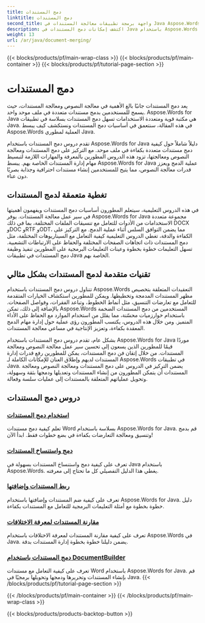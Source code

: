 ```yaml
---
title: دمج المستندات
linktitle: دمج المستندات
second_title: واجهة برمجة تطبيقات معالجة المستندات في Java Aspose.Words
description: اكتشف إمكانات دمج المستندات في Java باستخدام Aspose.Words! تعلّم معالجة النصوص والمستندات بكفاءة من خلال دروس تعليمية مفصلة.
weight: 13
url: /ar/java/document-merging/
---
```


{{< blocks/products/pf/main-wrap-class >}}
{{< blocks/products/pf/main-container >}}
{{< blocks/products/pf/tutorial-page-section >}}

# دمج المستندات


يعد دمج المستندات جانبًا بالغ الأهمية في معالجة النصوص ومعالجة المستندات، حيث يسمح للمستخدمين بدمج مستندات متعددة في ملف موحد واحد. Aspose.Words for Java هي مكتبة قوية ومتعددة الاستخدامات تسهل دمج المستندات بسلاسة في تطبيقات Java. في هذه المقالة، سنتعمق في أساسيات دمج المستندات ونستكشف كيف يبسط Aspose.Words العملية لمطوري Java.

تقدم دروس دمج المستندات باستخدام Aspose.Words for Java دليلاً شاملاً حول كيفية دمج مستندات متعددة بكفاءة في ملف موحد. مع التركيز على دمج المستندات ومعالجة النصوص ومعالجتها، تزود هذه الدروس المطورين بالمعرفة والمهارات اللازمة لتبسيط مهام إدارة المستندات الخاصة بهم. يبسط Aspose.Words for Java عملية الدمج ويعزز قدرات معالجة النصوص، مما يتيح للمستخدمين إنشاء مستندات احترافية وجذابة بصريًا دون عناء.

## تغطية متعمقة لدمج المستندات

في هذه الدروس التعليمية، سيتعلم المطورون أساسيات دمج المستندات ويفهمون أهميتها في سير عمل معالجة المستندات. يوفر Aspose.Words for Java مجموعة متعددة الاستخدامات من الأدوات للتعامل مع تنسيقات الملفات المختلفة، بما في ذلك DOCX وDOC وRTF وODT، مما يضمن التوافق السلس أثناء عملية الدمج. مع التركيز على الكفاءة والدقة، تغطي الدروس التعليمية كيفية التعامل مع السيناريوهات المختلفة، مثل دمج المستندات ذات اتجاهات الصفحات المختلفة والحفاظ على الارتباطات التشعبية. تسهل التعليمات خطوة بخطوة وعينات التعليمات البرمجية على المطورين تنفيذ وظيفة دمج المستندات في تطبيقات Java الخاصة بهم.

## تقنيات متقدمة لدمج المستندات بشكل مثالي

تتناول دروس دمج المستندات باستخدام Aspose.Words التعقيدات المتعلقة بتخصيص مظهر المستندات المدمجة وتخطيطها. ويمكن للمطورين استكشاف الخيارات المتقدمة للتعامل مع تعارضات التنسيق، مثل أنماط الخطوط، وتباعد الفقرات، وفواصل الصفحات. بالإضافة إلى ذلك، تمكن Aspose.Words المستخدمين من دمج المستندات الضخمة باستخدام خوارزميات محسّنة، مما يقلل من استخدام الموارد مع الحفاظ على الأداء المتميز. ومن خلال هذه الدروس، يكتسب المطورون رؤى عملية حول إدارة مهام الدمج المعقدة بكفاءة، وتعزيز الإنتاجية في مساعي معالجة المستندات.

بشكل عام، تقدم دروس دمج المستندات باستخدام Aspose.Words for Java موردًا قيمًا للمطورين الذين يسعون إلى تحسين سير عمل معالجة النصوص ومعالجة المستندات. من خلال إتقان فن دمج المستندات، يمكن للمطورين رفع قدرات إدارة المستندات لديهم وإطلاق العنان للإمكانات الكاملة لـ Aspose.Words في تطبيقات Java. يضمن التركيز في الدروس على دمج المستندات ومعالجة النصوص ومعالجة المستندات أن يتمكن المطورون من إنشاء المستندات وتعديلها ودمجها بثقة وسهولة، وتحويل عملياتهم المتعلقة بالمستندات إلى عمليات سلسة وفعالة.

## دروس دمج المستندات

### [استخدام دمج المستندات](./using-document-merging/)
تعلم كيفية دمج مستندات Word بسلاسة باستخدام Aspose.Words for Java. قم بدمج وتنسيق ومعالجة التعارضات بكفاءة في بضع خطوات فقط. ابدأ الآن!
### [دمج واستنساخ المستندات](./combining-cloning-documents/)
تعرف على كيفية دمج واستنساخ المستندات بسهولة في Java باستخدام Aspose.Words. يغطي هذا الدليل التفصيلي كل ما تحتاج إلى معرفته.
### [ربط المستندات وإضافتها](./joining-appending-documents/)
تعرف على كيفية ضم المستندات وإضافتها باستخدام Aspose.Words for Java. دليل خطوة بخطوة مع أمثلة التعليمات البرمجية للتعامل مع المستندات بكفاءة.
### [مقارنة المستندات لمعرفة الاختلافات](./comparing-documents-for-differences/)
تعرف على كيفية مقارنة المستندات لمعرفة الاختلافات باستخدام Aspose.Words في Java. يضمن دليلنا خطوة بخطوة إدارة المستندات بدقة.
### [دمج المستندات باستخدام DocumentBuilder](./merging-documents-documentbuilder/)
تعرف على كيفية التعامل مع مستندات Word باستخدام Aspose.Words for Java. قم بإنشاء المستندات وتحريرها ودمجها وتحويلها برمجيًا في Java.
{{< /blocks/products/pf/tutorial-page-section >}}

{{< /blocks/products/pf/main-container >}}
{{< /blocks/products/pf/main-wrap-class >}}

{{< blocks/products/products-backtop-button >}}

